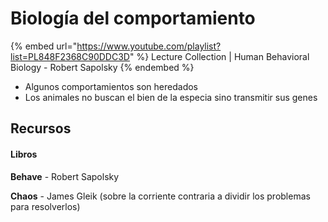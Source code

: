 # Biología del comportamiento

{% embed url="https://www.youtube.com/playlist?list=PL848F2368C90DDC3D" %}
Lecture Collection | Human Behavioral Biology - Robert Sapolsky
{% endembed %}

* Algunos comportamientos son heredados
* Los animales no buscan el bien de la especia sino transmitir sus genes

## Recursos

#### Libros

**Behave** - Robert Sapolsky

**Chaos** - James Gleik (sobre la corriente contraria a dividir los problemas para resolverlos)

